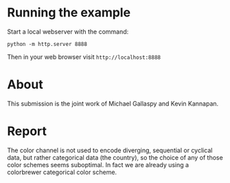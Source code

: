 # Running the example

Start a local webserver with the command:

    python -m http.server 8888

Then in your web browser visit `http://localhost:8888`

# About

This submission is the joint work of Michael Gallaspy and Kevin Kannapan.

# Report

The color channel is not used to encode diverging, sequential or cyclical data, but rather categorical data (the country),
so the choice of any of those color schemes seems suboptimal. In fact we are already using a colorbrewer categorical
color scheme.